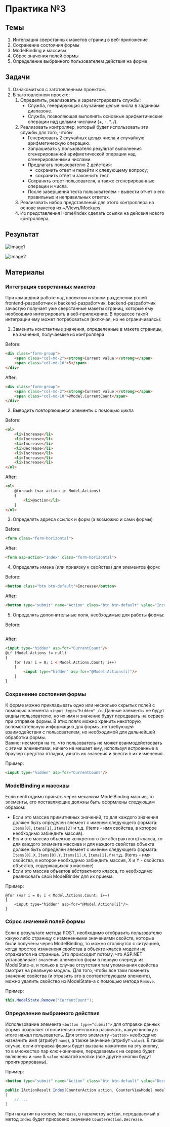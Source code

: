 # Практика №3

## Темы

1. Интеграция сверстанных макетов страниц в веб-приложение
2. Сохранение состояния формы
3. ModelBinding и массивы
4. Сброс значения полей формы
4. Определение выбранного пользователем действия на форме

## Задачи

1. Ознакомиться с заготовленным проектом.
2. В заготовленном проекте:
   1. Определить, реализовать и зарегистрировать службы:
      * Служба, генерирующая случайные целые числа в заданном диапазоне.
      * Служба, позволяющая выполнять основные арифметические операции над целыми числами (+, -, *, /).
   2. Реализовать контроллер, который будет использовать эти службы для того, чтобы
      * Генерировать 2 случайных целых числа и случайную арифметическую операцию.
      * Запрашивать у пользователя результат выполнения сгенерированной арифметической операции над сгенерированными числами.
      * Предлагать пользователю 2 действия:
         * сохранить ответ и перейти к следующему вопросу;
         * сохранить ответ и закончить тест.
      * Сохранять ответ пользователя, а также сгенерированные операции и числа.
      * После завершения теста пользователем - вывести отчет о его правильных и неправильных ответах.
   3. Реализовать набор представлений для этого контроллера на основе макетов из ~/Views/Mockups.
   4. Из представления Home/Index сделать ссылки на дейсвия нового контроллера.

## Результат

![Image1](Images/Image1.png)

![Image2](Images/Image2.png)

## Материалы

### Интеграция сверстанных макетов

При командной работе над проектом и явном разделении ролей frontend-разработчик и backend-разработчик, backend-разработчик зачастую получает уже сверстанные макеты страниц, которые ему необходимо интегрировать в веб-приложение.
В процессе такой интеграции ему может потребоваться (включая, но не ограничиваясь):

1. Заменить константные значения, определенные в макете страницы, на значения, получаемые из контроллера

Before:
```html
<div class="form-group">
    <span class="col-md-2"><strong>Current value:</strong></span>
    <span class="col-md-10">5</span>
</div>
```

After:
```html
<div class="form-group">
    <span class="col-md-2"><strong>Current value:</strong></span>
    <span class="col-md-10">@Model.CurrentCount</span>
</div>
```

2. Выводить повторяющиеся элементы с помощью цикла

Before:
```html
<ol>
    <li>Increase</li>
    <li>Increase</li>
    <li>Increase</li>
    <li>Decrease</li>
    <li>Increase</li>
    <li>Increase</li>
    <li>Increase</li>
</ol>
```

After:
```html
<ol>
    @foreach (var action in Model.Actions)
    {
        <li>@action</li>
    }
</ol>
```

3. Определять адреса ссылок и форм (а возможно и сами формы)

Before:
```html
<form class="form-horizontal">
```

After:
```html
<form asp-action="Index" class="form-horizontal">
```

4. Определять имена (или привязку к свойства) для элементов форм:

Before:
```html
<button class="btn btn-default">Increase</button>
```

After:
```html
<button type="submit" name="Action" class="btn btn-default" value="Increase">Increase</button>
```

5. Определять дополнительные поля, необходимые для работы формы:

Before:
```html
```

After:
```html
<input type="hidden" asp-for="CurrentCount"/>
@if (Model.Actions != null)
{
    for (var i = 0; i < Model.Actions.Count; i++)
    {
        <input type="hidden" asp-for="@Model.Actions[i]"/>
    }
}
```

### Сохранение состояния формы

К форме можно прикладывать одно или несколько скрытых полей с помощью элемента `<input type="hidden" />`. Данные элементы не будут видны пользователю, но их имя и значение будут передавать на сервер при отправке формы.
В этих полях можно хранить некоторую вспомогательную информацию для формы, не требующей взаимодействия с пользователем, но необходимой для дальнейшей обработки формы.  
Важно: несмотря на то, что пользователь не может взаимодействовать с этими элементами, ничего не мешает ему, используя встроенные в браузер средства отладки, узнать их значения и внести в их изменения.

Пример:

```html
<input type="hidden" asp-for="CurrentCount"/>
```

### ModelBinding и массивы

Если необходимо принять через механизм ModelBinding массив, то элементы, его поставляющие должны быть оформлены следующим образом:
* Если это массив примитивных значений, то для каждого значения должен быть определен элемент с именем следующего формата: `Items[0]`, `Items[1]`, `Items[2]` и т.д. (Items - имя свойства, в которое необходимо забиндить массив).
* Если это массив объектов конкретного (не абстрактного) класса, то для каждого элемента массива и для каждого свойства объекта должен быть определен элемент с именем следующего формата: `Items[0].X`, `Items[0].Y`, `Items[1].X`, `Items[1].Y` и т.д. (Items - имя свойства, в которое необходимо забиндить массив, X и Y - свойства объектов, содержащихся в массиве)
* Если это массив объектов абстрактного класса, то необходимо реализовать свой ModelBinder для их приема.

Пример:
```
@for (var i = 0; i < Model.Actions.Count; i++)
{
    <input type="hidden" asp-for="@Model.Actions[i]"/>
}
```

### Сброс значений полей формы

Если в результате метода POST, необходимо отобразить пользователю какую либо страницу с измененными значениями свойств, которые были получены через ModelBinding, то можно столкнутся с ситуацией, когда простое измненеия свойства в объекте класса модели не отражается на странице. Это происходит потому, что ASP.NET устанавливает значения элементов форм в первую очередь из ModelState-а, и только в случае отсутствия там упоменания свойства смотрит на реальную модель.
Для того, чтобы все таки поменять значение свойства (и отразить это в соответствующем элементе), можно удалить свойство из ModelState-а с помощью метода `Remove`.

Пример:
```csharp
this.ModelState.Remove("CurrentCount");
```

### Определение выбранного действия

Использование элемента `<button type="submit">` для отправки данных формы позволяет относительно несложно различать, какую кнопку в итоге нажал пользователь.
Для этого элементу `<button>` необходимо назначить имя (атрибут `name`), а также значение (атрибут `value`). В таком случае, если отправка формы будет вызвана нажатием на эту кнопку, то в множество пар ключ-значение, передаваемых на сервер будет включены и `name` & `value` нажатой кнопки (все другие кнопки будут проигнорированы).

Пример:

```html
<button type="submit" name="Action" class="btn btn-default" value="Decrease">Decrease</button>
```

```csharp
public IActionResult Index(CounterAction action, CounterViewModel model)
{
    // ...
}
```

При нажатии на кнопку `Decrease`, в параметру `action`, передаваемый в метод `Index` будет присвоено значение `CounterAction.Decrease`.

